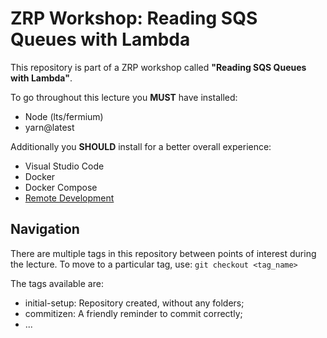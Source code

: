 # ZRP Workshop: Reading SQS Queues with Lambda

This repository is part of a ZRP workshop called __"Reading SQS Queues with Lambda"__.

To go throughout this lecture you __MUST__ have installed:

* Node (lts/fermium)
* yarn@latest

Additionally you __SHOULD__ install for a better overall experience:

* Visual Studio Code
* Docker
* Docker Compose
* [Remote Development](https://marketplace.visualstudio.com/items?itemName=ms-vscode-remote.vscode-remote-extensionpack)

## Navigation

There are multiple tags in this repository between points of interest during the lecture.
To move to a particular tag, use: `git checkout <tag_name>`

The tags available are:

* initial-setup: Repository created, without any folders;
* commitizen: A friendly reminder to commit correctly;
* ...
